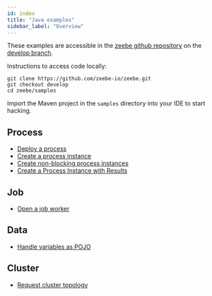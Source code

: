 ```yaml
---
id: index
title: "Java examples"
sidebar_label: "Overview"
---
```


These examples are accessible in the [zeebe github repository](https://github.com/zeebe-io/zeebe/) on the [develop branch](https://github.com/zeebe-io/zeebe/tree/develop/samples).

Instructions to access code locally:

```
git clone https://github.com/zeebe-io/zeebe.git
git checkout develop
cd zeebe/samples
```

Import the Maven project in the `samples` directory into your IDE to start hacking.

## Process

- [Deploy a process](process-deploy.md)
- [Create a process instance](process-instance-create.md)
- [Create non-blocking process instances](process-instance-create-nonblocking.md)
- [Create a Process Instance with Results](process-instance-create-with-result.md)

## Job

- [Open a job worker](job-worker-open.md)

## Data

- [Handle variables as POJO](data-pojo.md)

## Cluster

- [Request cluster topology](cluster-topology-request.md)

